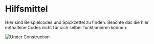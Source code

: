 # Hilfsmittel

Hier sind Beispielcodes und Spickzettel zu finden. Beachte das die hier enthaltene Codes nicht für sich selber funktionieren können.

![Under Construction](https://navtec.de/wp-content/uploads/2018/02/under-construction-2408061_1920.png)